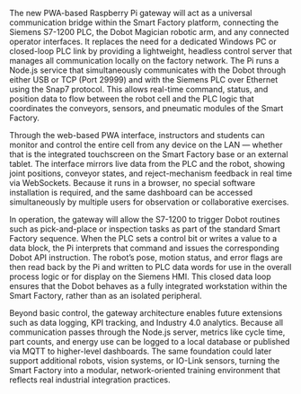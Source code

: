 The new PWA-based Raspberry Pi gateway will act as a universal communication bridge within the Smart Factory platform, connecting the Siemens S7-1200 PLC, the Dobot Magician robotic arm, and any connected operator interfaces. It replaces the need for a dedicated Windows PC or closed-loop PLC link by providing a lightweight, headless control server that manages all communication locally on the factory network. The Pi runs a Node.js service that simultaneously communicates with the Dobot through either USB or TCP (Port 29999) and with the Siemens PLC over Ethernet using the Snap7 protocol. This allows real-time command, status, and position data to flow between the robot cell and the PLC logic that coordinates the conveyors, sensors, and pneumatic modules of the Smart Factory.

Through the web-based PWA interface, instructors and students can monitor and control the entire cell from any device on the LAN — whether that is the integrated touchscreen on the Smart Factory base or an external tablet. The interface mirrors live data from the PLC and the robot, showing joint positions, conveyor states, and reject-mechanism feedback in real time via WebSockets. Because it runs in a browser, no special software installation is required, and the same dashboard can be accessed simultaneously by multiple users for observation or collaborative exercises.

In operation, the gateway will allow the S7-1200 to trigger Dobot routines such as pick-and-place or inspection tasks as part of the standard Smart Factory sequence. When the PLC sets a control bit or writes a value to a data block, the Pi interprets that command and issues the corresponding Dobot API instruction. The robot’s pose, motion status, and error flags are then read back by the Pi and written to PLC data words for use in the overall process logic or for display on the Siemens HMI. This closed data loop ensures that the Dobot behaves as a fully integrated workstation within the Smart Factory, rather than as an isolated peripheral.

Beyond basic control, the gateway architecture enables future extensions such as data logging, KPI tracking, and Industry 4.0 analytics. Because all communication passes through the Node.js server, metrics like cycle time, part counts, and energy use can be logged to a local database or published via MQTT to higher-level dashboards. The same foundation could later support additional robots, vision systems, or IO-Link sensors, turning the Smart Factory into a modular, network-oriented training environment that reflects real industrial integration practices.